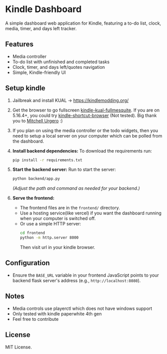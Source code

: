# Kindle Dashboard

A simple dashboard web application for Kindle, featuring a to-do list, clock, media, timer, and days left tracker.

## Features

- Media controller
- To-do list with unfinished and completed tasks
- Clock, timer, and days left/quotes navigation
- Simple, Kindle-friendly UI

## Setup kindle

1. Jailbreak and install KUAL -> https://kindlemodding.org/

2. Get the browser to go fullscreen [kindle-kual-fullmesquite](https://github.com/mitchellurgero/kindle-kual-fullmesquite). If you are on 5.16.4+, you could try [kindle-shortcut-browser](https://github.com/mitchellurgero/kindle-shortcut-browser) (Not tested). Big thank you to [Mitchell Urgero](https://github.com/mitchellurgero) :)

3. If you plan on using the media controller or the todo widgets, then you need to setup a local server on your computer which can be polled from the dashboard.


4. **Install backend dependencies:**
   To download the requirements run:
   ```sh
   pip install -r requirements.txt
   ```

3. **Start the backend server:**
   Run to start the server:
   ```sh
   python backend/app.py
   ```
   *(Adjust the path and command as needed for your backend.)*

4. **Serve the frontend:**
   - The frontend files are in the `frontend/` directory.
   - Use a hosting service(like vercel) if you want the dashboard running when your computer is switched off.
   - Or use a simple HTTP server:
     ```sh
     cd frontend
     python -m http.server 8000
     ```
     Then visit url in your kindle browser.

## Configuration

- Ensure the `BASE_URL` variable in your frontend JavaScript points to your backend flask server's address (e.g., `http://localhost:8080`).


## Notes

- Media controls use playerctl which does not have windows support 
- Only tested with kindle paperwhite 4th gen
- Feel free to contribute 

## License

MIT License.

